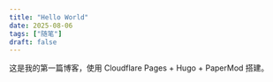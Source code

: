 ```yaml
---
title: "Hello World"
date: 2025-08-06
tags: ["随笔"]
draft: false
---
```

这是我的第一篇博客，使用 Cloudflare Pages + Hugo + PaperMod 搭建。
